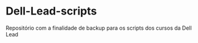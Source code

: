 # Dell-Lead-scripts
Repositório com a finalidade de backup para os scripts dos cursos da Dell Lead 
